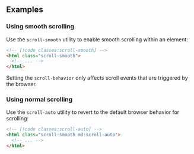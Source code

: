 ## Examples

### Using smooth scrolling

Use the `scroll-smooth` utility to enable smooth scrolling within an element:

```html
<!-- [!code classes:scroll-smooth] -->
<html class="scroll-smooth">
  <!-- ... -->
</html>
```

Setting the `scroll-behavior` only affects scroll events that are triggered by the browser.

### Using normal scrolling

Use the `scroll-auto` utility to revert to the default browser behavior for scrolling:

```html
<!-- [!code classes:scroll-auto] -->
<html class="scroll-smooth md:scroll-auto">
  <!-- ... -->
</html>
```
